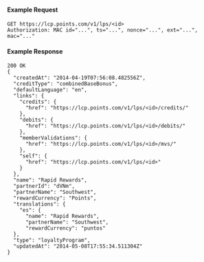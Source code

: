 #### Example Request

    GET https://lcp.points.com/v1/lps/<id>
    Authorization: MAC id="...", ts="...", nonce="...", ext="...", mac="..."

#### Example Response

    200 OK
    {
      "createdAt": "2014-04-19T07:56:08.482556Z",
      "creditType": "combinedBaseBonus",
      "defaultLanguage": "en",
      "links": {
        "credits": {
          "href": "https://lcp.points.com/v1/lps/<id>/credits/"
        },
        "debits": {
          "href": "https://lcp.points.com/v1/lps/<id>/debits/"
        },
        "memberValidations": {
          "href": "https://lcp.points.com/v1/lps/<id>/mvs/"
        },
        "self": {
          "href": "https://lcp.points.com/v1/lps/<id>"
        }
      },
      "name": "Rapid Rewards",
      "partnerId": "dVNm",
      "partnerName": "Southwest",
      "rewardCurrency": "Points",
      "translations": {
        "es": {
          "name": "Rapid Rewards",
          "partnerName": "Southwest",
          "rewardCurrency": "puntos"
      },
      "type": "loyaltyProgram",
      "updatedAt": "2014-05-08T17:55:34.511304Z"
    }




